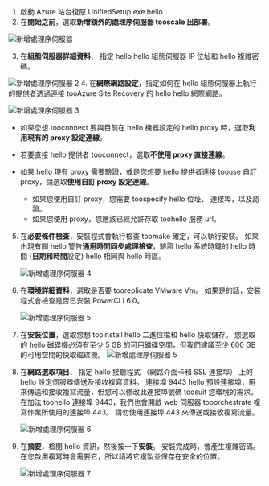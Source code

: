 1. 啟動 Azure 站台復原 UnifiedSetup.exe hello
2. 在**開始之前**，選取**新增額外的處理序伺服器 tooscale 出部署**。

  ![新增處理序伺服器](./media/site-recovery-add-process-server/ps-page-1.png)

3. 在**組態伺服器詳細資料**、 指定 hello hello 組態伺服器 IP 位址和 hello 複雜密碼。

  ![新增處理序伺服器 2](./media/site-recovery-add-process-server/ps-page-2.png)
4. 在**網際網路設定**，指定如何在 hello 組態伺服器上執行的提供者透過連接 tooAzure Site Recovery 的 hello hello 網際網路。

  ![新增處理序伺服器 3](./media/site-recovery-add-process-server/ps-page-3.png)

   * 如果您想 tooconnect 要與目前在 hello 機器設定的 hello proxy 時，選取**利用現有的 proxy 設定連線**。
   * 若要直接 hello 提供者 tooconnect，選取**不使用 proxy 直接連線**。
   * 如果 hello 現有 proxy 需要驗證，或是您想要 hello 提供者連接 toouse 自訂 proxy，請選取**使用自訂 proxy 設定連線**。

     * 如果您使用自訂 proxy，您需要 toospecify hello 位址、 連接埠，以及認證。
     * 如果您使用 proxy，您應該已經允許存取 toohello 服務 url。

5. 在**必要條件檢查**，安裝程式會執行檢查 toomake 確定，可以執行安裝。 如果出現有關 hello 警告**通用時間同步處理檢查**，驗證 hello 系統時鐘的 hello 時間 (**日期和時間**設定) hello 相同與 hello 時區。

     ![新增處理序伺服器 4](./media/site-recovery-add-process-server/ps-page-4.png)

6. 在**環境詳細資料**，選取是否要 tooreplicate VMware Vm。 如果是的話，安裝程式會檢查是否已安裝 PowerCLI 6.0。

     ![新增處理序伺服器 5](./media/site-recovery-add-process-server/ps-page-5.png)

7. 在**安裝位置**，選取您想 tooinstall hello 二進位檔和 hello 快取儲存。 您選取的 hello 磁碟機必須有至少 5 GB 的可用磁碟空間，但我們建議至少 600 GB 的可用空間的快取磁碟機。
     ![新增處理序伺服器 5](./media/site-recovery-add-process-server/ps-page-6.png)

8. 在**網路選取項目**、 指定 hello 接聽程式 （網路介面卡和 SSL 連接埠） 上的 hello 設定伺服器傳送及接收複寫資料。 連接埠 9443 hello 預設連接埠，用來傳送和接收複寫流量，但您可以修改此連接埠號碼 toosuit 您環境的需求。 在加法 toohello 連接埠 9443，我們也會開啟 web 伺服器 tooorchestrate 複寫作業所使用的連接埠 443。 請勿使用連接埠 443 來傳送或接收複寫流量。

     ![新增處理序伺服器 6](./media/site-recovery-add-process-server/ps-page-7.png)
9. 在**摘要**，檢閱 hello 資訊，然後按一下**安裝**。 安裝完成時，會產生複雜密碼。 在您啟用複寫時會需要它，所以請將它複製並保存在安全的位置。

     ![新增處理序伺服器 7](./media/site-recovery-add-process-server/ps-page-8.png)
